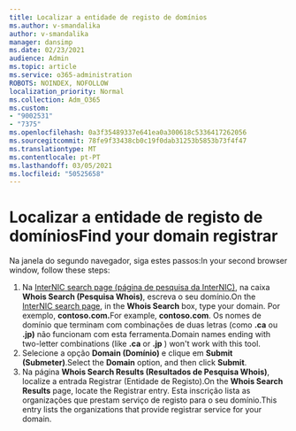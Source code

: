 ```yaml
---
title: Localizar a entidade de registo de domínios
ms.author: v-smandalika
author: v-smandalika
manager: dansimp
ms.date: 02/23/2021
audience: Admin
ms.topic: article
ms.service: o365-administration
ROBOTS: NOINDEX, NOFOLLOW
localization_priority: Normal
ms.collection: Adm_O365
ms.custom:
- "9002531"
- "7375"
ms.openlocfilehash: 0a3f35489337e641ea0a300618c5336417262056
ms.sourcegitcommit: 78fe9f33438cb0c19f0dab31253b5853b73f4f47
ms.translationtype: MT
ms.contentlocale: pt-PT
ms.lasthandoff: 03/05/2021
ms.locfileid: "50525658"
---
```

# <a name="find-your-domain-registrar"></a><span data-ttu-id="508b4-102">Localizar a entidade de registo de domínios</span><span class="sxs-lookup"><span data-stu-id="508b4-102">Find your domain registrar</span></span>

<span data-ttu-id="508b4-103">Na janela do segundo navegador, siga estes passos:</span><span class="sxs-lookup"><span data-stu-id="508b4-103">In your second browser window, follow these steps:</span></span>

1. <span data-ttu-id="508b4-104">Na [InterNIC search page (página de pesquisa da InterNIC)](https://lookup.icann.org/), na caixa **Whois Search (Pesquisa Whois)**, escreva o seu domínio.</span><span class="sxs-lookup"><span data-stu-id="508b4-104">On the [InterNIC search page](https://lookup.icann.org/), in the **Whois Search** box, type your domain.</span></span> <span data-ttu-id="508b4-105">Por exemplo, **contoso.com.**</span><span class="sxs-lookup"><span data-stu-id="508b4-105">For example, **contoso.com**.</span></span> <span data-ttu-id="508b4-106">Os nomes de domínio que terminam com combinações de duas letras (como **.ca** ou **.jp)** não funcionam com esta ferramenta.</span><span class="sxs-lookup"><span data-stu-id="508b4-106">Domain names ending with two-letter combinations (like **.ca** or **.jp** ) won't work with this tool.</span></span>
2. <span data-ttu-id="508b4-107">Selecione a opção **Domain (Domínio)** e clique em **Submit (Submeter)**.</span><span class="sxs-lookup"><span data-stu-id="508b4-107">Select the **Domain** option, and then click **Submit**.</span></span>
3. <span data-ttu-id="508b4-108">Na página **Whois Search Results (Resultados de Pesquisa Whois)**, localize a entrada Registrar (Entidade de Registo).</span><span class="sxs-lookup"><span data-stu-id="508b4-108">On the **Whois Search Results** page, locate the Registrar entry.</span></span> <span data-ttu-id="508b4-109">Esta inscrição lista as organizações que prestam serviço de registo para o seu domínio.</span><span class="sxs-lookup"><span data-stu-id="508b4-109">This entry lists the organizations that provide registrar service for your domain.</span></span>
